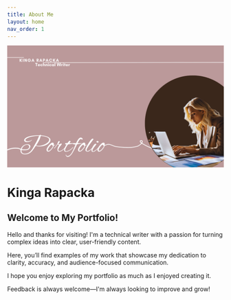 ```yaml
---
title: About Me
layout: home
nav_order: 1
---
```


<img src="Images/1.png" alt="KInga Rapacka Portfolio"> 

# **Kinga Rapacka** <!--omit in toc-->




 ## Welcome to My Portfolio!

Hello and thanks for visiting! 
I'm a technical writer with a passion for turning complex ideas into clear, user-friendly content. 

Here, you’ll find examples of my work that showcase my dedication to clarity, accuracy, and audience-focused communication. 

I hope you enjoy exploring my portfolio as much as I enjoyed creating it. 

Feedback is always welcome—I'm always looking to improve and grow!






